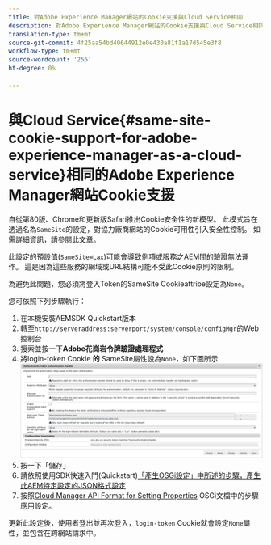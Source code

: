 ```yaml
---
title: 對Adobe Experience Manager網站的Cookie支援與Cloud Service相同
description: 對Adobe Experience Manager網站的Cookie支援與Cloud Service相同
translation-type: tm+mt
source-git-commit: 4f25aa54bd40644912e0e430a81f1a17d545e3f8
workflow-type: tm+mt
source-wordcount: '256'
ht-degree: 0%

---
```



# 與Cloud Service{#same-site-cookie-support-for-adobe-experience-manager-as-a-cloud-service}相同的Adobe Experience Manager網站Cookie支援

自從第80版、Chrome和更新版Safari推出Cookie安全性的新模型。 此模式旨在透過名為`SameSite`的設定，對協力廠商網站的Cookie可用性引入安全性控制。 如需詳細資訊，請參閱此[文章](https://web.dev/samesite-cookies-explained/)。

此設定的預設值(`SameSite=Lax`)可能會導致例項或服務之AEM間的驗證無法運作。 這是因為這些服務的網域或URL結構可能不受此Cookie原則的限制。

為避免此問題，您必須將登入Token的SameSite Cookieattribe設定為`None`。

您可依照下列步驟執行：

1. 在本機安裝AEMSDK Quickstart版本
1. 轉至`http://serveraddress:serverport/system/console/configMgr`的Web控制台
1. 搜索並按一下&#x200B;**Adobe花崗岩令牌驗證處理程式**
1. 將login-token Cookie **的** SameSite屬性設為`None`，如下圖所示
   ![samesite](/help/security/assets/samesite1.png)
1. 按一下「儲存」
1. 請依照使用SDK快速入門(Quickstart)[「產生OSGi設定」中所述的步驟，產生此AEM特定設定的JSON格式設定](/help/implementing/deploying/configuring-osgi.md#generating-osgi-configurations-using-the-aem-sdk-quickstart)
1. 按照[Cloud Manager API Format for Setting Properties](/help/implementing/deploying/configuring-osgi.md#cloud-manager-api-format-for-setting-properties) OSGi文檔中的步驟應用設定。

更新此設定後，使用者登出並再次登入，`login-token` Cookie就會設定`None`屬性，並包含在跨網站請求中。